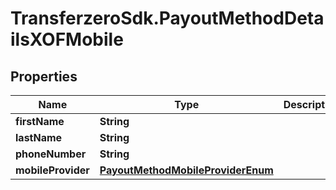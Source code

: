 # TransferzeroSdk.PayoutMethodDetailsXOFMobile

## Properties
Name | Type | Description | Notes
------------ | ------------- | ------------- | -------------
**firstName** | **String** |  | 
**lastName** | **String** |  | 
**phoneNumber** | **String** |  | 
**mobileProvider** | [**PayoutMethodMobileProviderEnum**](PayoutMethodMobileProviderEnum.md) |  | 


